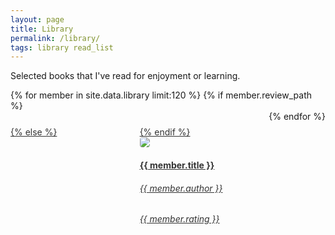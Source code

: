 ```yaml
---
layout: page
title: Library
permalink: /library/
tags: library read_list
---
```


Selected books that I've read for enjoyment or learning. 



<section style="display: flex; justify-content: space-between; flex-wrap: wrap">
{% for member in site.data.library limit:120 %}
    {% if member.review_path %}
        <a target="_blank" rel="noopener noreferrer" href="{{ site.baseurl }}/reviews/{{ member.review_path }}" style="color: #333333; flex: 1; width: 100%; min-width: 200px; padding-top: 5%;">
    {% else %}
        <a target="_blank" rel="noopener noreferrer" href="https://www.librarything.com/isbn/{{ member.isbn }}" style="color: #333333; flex: 1; width: 100%; min-width: 200px; padding-top: 5%;">
    {% endif %}
        <div style="width: 200px">
            <img class="grow-me" src="http://covers.openlibrary.org/b/ISBN/{{ member.isbn }}-L.jpg">
        </div>
        <div style="width: 200px">
            <h4>{{ member.title }}</h4>
            <h6>{{ member.author }}</h6>
            <h6>{{ member.rating }}</h6>
        </div>
    </a>
{% endfor %}
</section>

<script>
    const placeholderCoverImg = "/images/placeholder-book-cover.png";
    Promise.all(Array.from(document.images).filter(img => !img.complete).map(img => new Promise(resolve => { img.onload = img.onerror = resolve; }))).then(() => {
        let imgs = Array.from(document.images);
        for (let i = 0; i < imgs.length; i++) {
            let current = imgs[i];
            if (current.width < 20) {
                /* Image failed to be found. Replace with placeholder. */
                current.src = placeholderCoverImg;
            }
        }
    });
</script>

<style>
.grow-me {
  border-radius: 4px;
  transition: all .2s ease-in-out;
}

.grow-me:hover {
  transform: scale(1.02);
}

</style>
